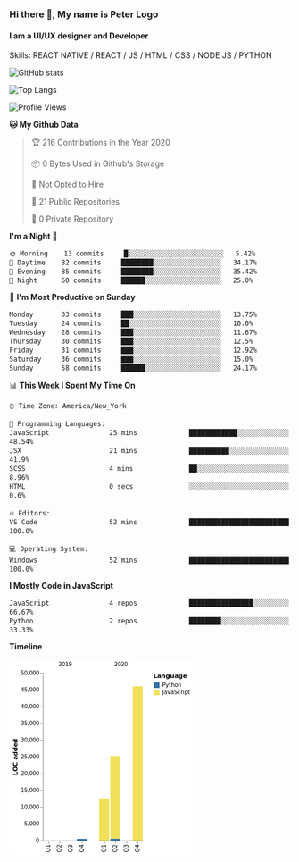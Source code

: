 ### Hi there 👋, My name is Peter Logo
#### I am a UI/UX designer and Developer
Skills: REACT NATIVE / REACT / JS / HTML / CSS / NODE JS / PYTHON

![GitHub stats](https://github-readme-stats.vercel.app/api?username=Together4&show_icons=true&count_private=true&theme=dark)

![Top Langs](https://github-readme-stats.vercel.app/api/top-langs/?username=Together4&theme=dark&layout=compact)

<!--START_SECTION:waka-->
![Profile Views](http://img.shields.io/badge/Profile%20Views-61-blue)

**🐱 My Github Data** 

> 🏆 216 Contributions in the Year 2020
 > 
> 📦 0 Bytes Used in Github's Storage 
 > 
> 🚫 Not Opted to Hire
 > 
> 📜 21 Public Repositories
 > 
> 🔑 0 Private Repository 
 > 
**I'm a Night 🦉** 

```text
🌞 Morning    13 commits     █░░░░░░░░░░░░░░░░░░░░░░░░   5.42% 
🌆 Daytime    82 commits     ████████░░░░░░░░░░░░░░░░░   34.17% 
🌃 Evening    85 commits     ████████░░░░░░░░░░░░░░░░░   35.42% 
🌙 Night      60 commits     ██████░░░░░░░░░░░░░░░░░░░   25.0%

```
📅 **I'm Most Productive on Sunday** 

```text
Monday       33 commits     ███░░░░░░░░░░░░░░░░░░░░░░   13.75% 
Tuesday      24 commits     ██░░░░░░░░░░░░░░░░░░░░░░░   10.0% 
Wednesday    28 commits     ███░░░░░░░░░░░░░░░░░░░░░░   11.67% 
Thursday     30 commits     ███░░░░░░░░░░░░░░░░░░░░░░   12.5% 
Friday       31 commits     ███░░░░░░░░░░░░░░░░░░░░░░   12.92% 
Saturday     36 commits     ███░░░░░░░░░░░░░░░░░░░░░░   15.0% 
Sunday       58 commits     ██████░░░░░░░░░░░░░░░░░░░   24.17%

```


📊 **This Week I Spent My Time On** 

```text
⌚︎ Time Zone: America/New_York

💬 Programming Languages: 
JavaScript               25 mins             ████████████░░░░░░░░░░░░░   48.54% 
JSX                      21 mins             ██████████░░░░░░░░░░░░░░░   41.9% 
SCSS                     4 mins              ██░░░░░░░░░░░░░░░░░░░░░░░   8.96% 
HTML                     0 secs              ░░░░░░░░░░░░░░░░░░░░░░░░░   0.6%

🔥 Editors: 
VS Code                  52 mins             █████████████████████████   100.0%

💻 Operating System: 
Windows                  52 mins             █████████████████████████   100.0%

```

**I Mostly Code in JavaScript** 

```text
JavaScript               4 repos             ████████████████░░░░░░░░░   66.67% 
Python                   2 repos             ████████░░░░░░░░░░░░░░░░░   33.33%

```


**Timeline**

![Chart not found](https://github.com/Together4/Together4/blob/master/charts/bar_graph.png) 


<!--END_SECTION:waka-->


